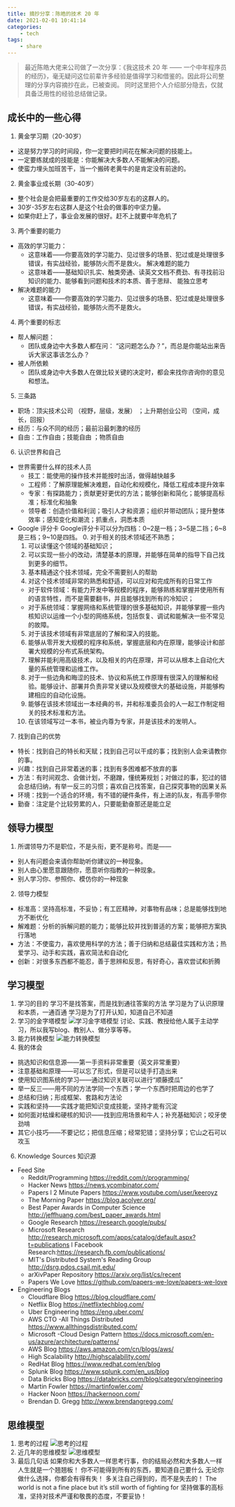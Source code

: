 ```yaml
---
title: 摘抄分享：陈皓的技术 20 年
date: 2021-02-01 10:41:14
categories:
    - tech
tags:
    - share
---
```


> 最近陈皓大佬来公司做了一次分享：《我这技术 20 年 —— 一个中年程序员的经历》，毫无疑问这位前辈许多经验是值得学习和借鉴的。因此将公司整理的分享内容摘抄在此，已被查阅。
> 同时这里把个人介绍部分隐去，仅就具备泛用性的经验总结做记录。

<!-- more -->

## 成长中的一些心得
1. 黄金学习期（20-30岁）
  - 这是努力学习的时间段，你一定要把时间花在解决问题的技能上。 
  - 一定要练就成的技能是：你能解决大多数人不能解决的问题。 
  - 使蛮力埋头加班苦干，当一个搬砖老黄牛的是肯定没有前途的。 
2. 黄金事业成长期（30-40岁）
  - 整个社会是会把最重要的工作交给30岁左右的这群人的。 
  - 30岁-35岁左右这群人是这个社会的做事的中坚力量。 
  - 如果你赶上了，事业会发展的很好。赶不上就要中年危机了 
3. 两个重要的能力
  - 高效的学习能力：
    - 这意味着——你要高效的学习能力、见过很多的场景、犯过或是处理很多错误，有实战经验，能够防火而不是救火。 解决难题的能力 
    - 这意味着——基础知识扎实、触类旁通、读英文文档不费劲、有寻找前沿知识的能力、能够看到问题和技术的本质、善于思辩、 能独立思考
  - 解决难题的能力
    - 这意味着——你要高效的学习能力、见过很多的场景、犯过或是处理很多错误，有实战经验，能够防火而不是救火。 
4. 两个重要的标志 
  - 帮人解问题：
    - 团队或身边中大多数人都在问： “这问题怎么办？”，而总是你能站出来告诉大家这事该怎么办？ 
  - 被人所依赖 
    - 团队或身边中大多数人在做比较关键的决定时，都会来找你咨询你的意见和想法。 
5. 三条路
  - 职场：顶尖技术公司 （视野，层级，发展） ；上升期创业公司 （空间，成长，回报） 
  - 经历：与众不同的经历；最前沿最刺激的经历
  - 自由：工作自由；技能自由 ；物质自由
6. 认识世界和自己
  - 世界需要什么样的技术人员 
    - 技工：能使用的操作技术并能按时出活，做得越快越多
    - 工程师：了解原理能解决难题，自动化和规模化，降低工程成本提升效率 
    - 专家：有探路能力；贡献更好更优的方法；能够创新和简化；能够提高标准；标准化和抽象
    - 领导者：创造价值和利润；吸引人才和资源；组织并带动团队；提升整体效率；感知变化和潮流；抓重点，洞悉本质
  - Google 评分卡
  Google评分卡可以分为四档：0~2是一档；3~5是二挡；6~8是三档；9~10是四挡。
    0. 对于相关的技术领域还不熟悉；
    1. 可以读懂这个领域的基础知识；
    2. 可以实现一些小的改动，清楚基本的原理，并能够在简单的指导下自己找到更多的细节。
    3. 基本精通这个技术领域，完全不需要别人的帮助
    4. 对这个技术领域非常的熟悉和舒适，可以应对和完成所有的日常工作  
      - 对于软件领域：有能力开发中等规模的程序，能够熟练和掌握并使用所有的语言特性，而不是需要翻书，并且能够找到所有的冷知识；  
      - 对于系统领域：掌握网络和系统管理的很多基础知识，并能够掌握一些内核知识以运维一个小型的网络系统，包括恢复、调试和能解决一些不常见的故障。
    5. 对于该技术领域有非常底层的了解和深入的技能。
    6. 能够从零开发大规模的程序和系统，掌握底层和内在原理，能够设计和部署大规模的分布式系统架构。
    7. 理解并能利用高级技术，以及相关的内在原理，并可以从根本上自动化大量的系统管理和运维工作。
    8. 对于一些边角和晦涩的技术、协议和系统工作原理有很深入的理解和经验。能够设计、部署并负责非常关键以及规模很大的基础设施，并能够构建相应的自动化设施。
    9. 能够在该技术领域出一本经典的书，并和标准委员会的人一起工作制定相关的技术标准和方法。
    10. 在该领域写过一本书，被业内尊为专家，并是该技术的发明人。
7. 找到自己的优势
  - 特长：找到自己的特长和天赋；找到自己可以干成的事；找到别人会来请教你的事。
  - 兴趣：找到自己非常着迷的事；找到有多困难都不放弃的事
  - 方法：有时间观念、会做计划，不磨蹭，懂统筹规划；对做过的事，犯过的错会总结归纳，有举一反三的习惯；喜欢自己找答案，自己探究事物的因果关系
  - 环境：找到一个适合的环境，有不错的硬件条件，有上进的队友，有高手带你
  - 勤奋：注定是个比较劳累的人，只要能勤奋那还是能立足

## 领导力模型
1. 所谓领导力不是职位，不是头衔，更不是称号。而是—— 
  - 别人有问题会来请你帮助听你建议的一种现象。 
  - 别人由心里愿意跟随你，愿意听你指教的一种现象。 
  - 别人学习你、参照你、模仿你的一种现象
2. 领导力模型 
  - 标准高：坚持高标准，不妥协；有工匠精神，对事物有品味；总是能够找到地方不断优化 
  - 解难题：分析的拆解问题的能力；能够比较并找到普适的方案；能够把方案执行落地 
  - 方法：不使蛮力，喜欢使用科学的方法；善于归纳和总结最佳实践和方法；热爱学习、动手和实践，喜欢简法和自动化 
  - 创新：对很多东西都不能忍，善于思辨和反思，有好奇心，喜欢尝试和折腾

## 学习模型
1. 学习的目的
  学习不是找答案，而是找到通往答案的方法
  学习是为了认识原理和本质，一通百通
  学习是为了打开认知，知道自己不知道
2. 学习的金字塔模型
  ![学习金字塔模型](/images/learning-pyramid.png)
  讨论、实践、教授给他人属于主动学习，所以我写blog、教别人、做分享等等。
3. 能力转换模型
  ![能力转换模型](/images/capability-transform-model.png)
4. 我的体会
  - 挑选知识和信息源——第一手资料非常重要（英文非常重要） 
  - 注意基础和原理——可以忘了形式，但是可以徒手打造出来 
  - 使用知识图系统的学习——通过知识关联可以进行“顺藤摸瓜” 
  - 举一反三——用不同的方法学同一个东西；学一个东西时把周边的也学了
  - 总结和归纳；形成框架、套路和方法论
  - 实践和坚持——实践才能把知识变成技能，坚持才能有沉淀
  - 如何面对枯燥和硬核的知识——找到应用场景和牛人；补充基础知识；咬牙使劲啃
  - 其它小技巧——不要记忆；把信息压缩；经常犯错；坚持分享；它山之石可以攻玉 
6. Knowledge Sources 知识源 
  - Feed Site
    - Reddit/Programming https://reddit.com/r/programming/ 
    - Hacker News https://news.ycombinator.com/ 
    - Papers l 2 Minute Papers https://www.youtube.com/user/keeroyz
    - The Morning Paper https://blog.acolyer.org/ 
    - Best Paper Awards in Computer Science http://jeffhuang.com/best_paper_awards.html
    - Google Research https://research.google/pubs/ 
    - Microsoft Research http://research.microsoft.com/apps/catalog/default.aspx?t=publications l Facebook Research:https://research.fb.com/publications/ 
    - MIT's Distributed System's Reading Group http://dsrg.pdos.csail.mit.edu/ 
    - arXivPaper Repository https://arxiv.org/list/cs/recent
    - Papers We Love https://github.com/papers-we-love/papers-we-love
  - Engineering Blogs
    - Cloudflare Blog https://blog.cloudflare.com/
    - Netflix Blog https://netflixtechblog.com/
    - Uber Engineering https://eng.uber.com/
    - AWS CTO -All Things Distributed https://www.allthingsdistributed.com/
    - Microsoft -Cloud Design Pattern https://docs.microsoft.com/en-us/azure/architecture/patterns/
    - AWS Blog https://aws.amazon.com/cn/blogs/aws/ 
    - High Scalability http://highscalability.com/ 
    - RedHat Blog https://www.redhat.com/en/blog 
    - Splunk Blog https://www.splunk.com/en_us/blog 
    - Data Bricks Blog https://databricks.com/blog/category/engineering
    - Martin Fowler https://martinfowler.com/ 
    - Hacker Noon https://hackernoon.com/ 
    - Brendan D. Gregg http://www.brendangregg.com/
## 思维模型
1. 思考的过程 
  ![思考的过程](/images/procedure-of-thinking.png)
2. 近几年的思维模型 
  ![思维模型](/images/thinking-model-nowadays.png)
3. 最后几句话
  如果你和大多数人一样思考行事，你的结局必然和大多数人一样
  人生就是一个翘翘板！ 你不可能得到所有的东西，要知道自己要什么 
  无论你做什么选择，你都会有得有失！ 多关注自己得到的，而不是失去的！
  The world is not a fine place but it’s still worth of fighting for 
  坚持做事的高标准，坚持对技术严谨和敬畏的态度，不要妥协！
